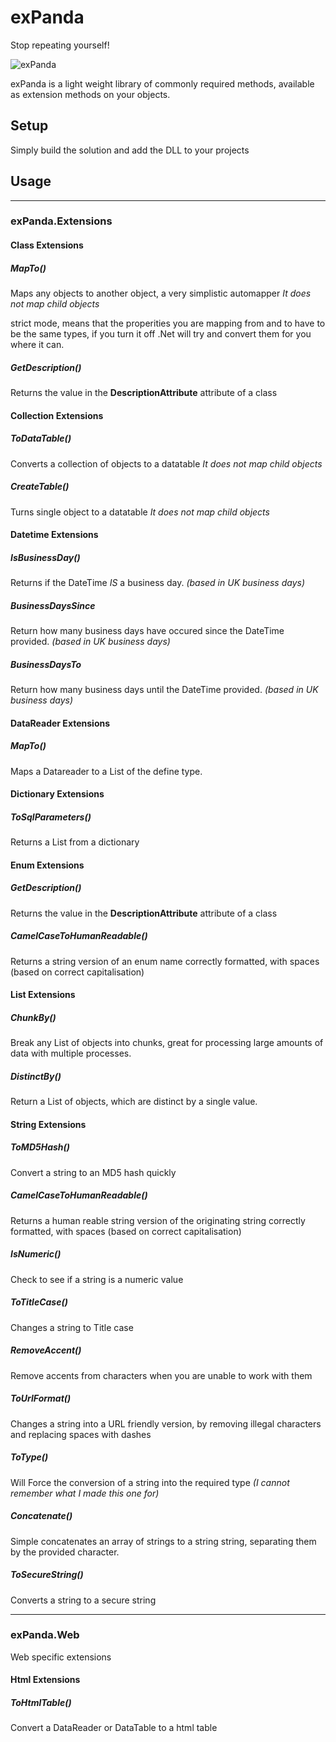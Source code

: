 # exPanda
Stop repeating yourself!

![exPanda](http://jamesstuddart.co.uk/Content/Images/exPanda-round.png)

exPanda is a light weight library of commonly required methods, available as extension methods on your objects. 

## Setup

Simply build the solution and add the DLL to your projects

## Usage

---
### exPanda.Extensions

#### Class Extensions
##### MapTo()
Maps any objects to another object, a very simplistic automapper
*It does not map child objects*

strict mode, means that the properities you are mapping from and to have to be the same types, if you turn it off .Net will try and convert them for you where it can.

##### GetDescription()
Returns the value in the **DescriptionAttribute** attribute of a class


#### Collection Extensions
##### ToDataTable()
Converts a collection of objects to a datatable
*It does not map child objects*

##### CreateTable<T>()
Turns single object to a datatable
*It does not map child objects*

#### Datetime Extensions
##### IsBusinessDay()
Returns if the DateTime *IS* a business day. *(based in UK business days)*

##### BusinessDaysSince
Return how many business days have occured since the DateTime provided. *(based in UK business days)*

##### BusinessDaysTo
Return how many business days until the DateTime provided. *(based in UK business days)*


#### DataReader Extensions
##### MapTo()
Maps a Datareader to a List<T> of the define type.

#### Dictionary Extensions
##### ToSqlParameters()
Returns a List<SqlParameters> from a dictionary

#### Enum Extensions
##### GetDescription()
Returns the value in the **DescriptionAttribute** attribute of a class

##### CamelCaseToHumanReadable()
Returns a string version of an enum name correctly formatted, with spaces (based on correct capitalisation) 

#### List Extensions

##### ChunkBy()
Break any List of objects into chunks, great for processing large amounts of data with multiple processes.

##### DistinctBy()
Return a List<T> of objects, which are distinct by a single value. 

#### String Extensions
##### ToMD5Hash()
Convert a string to an MD5 hash quickly

##### CamelCaseToHumanReadable()
Returns a human reable string version of the originating string correctly formatted, with spaces (based on correct capitalisation) 

##### IsNumeric()
Check to see if a string is a numeric value

##### ToTitleCase()
Changes a string to Title case

##### RemoveAccent()
Remove accents from characters when you are unable to work with them

##### ToUrlFormat()
Changes a string into a URL friendly version, by removing illegal characters and replacing spaces with dashes

##### ToType()
Will Force the conversion of a string into the required type *(I cannot remember what I made this one for)*

##### Concatenate()
Simple concatenates an array of strings to a string string, separating them by the provided character.

##### ToSecureString()
Converts a string to a secure string

---
### exPanda.Web
Web specific extensions

#### Html Extensions
##### ToHtmlTable()
Convert a DataReader or DataTable to a html table
